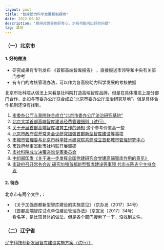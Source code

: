 ```yaml
---
layout: post
title: "智库助力科学发展机制探索"
date: 2022-06-02
description: "保持对世界的好奇心，才有可能问出好的问题"
tag: 其他
---       
```




###  （一）北京市

####  1. 好的做法  

* 研究成果有专刊发布 《首都高端智库报告》 ，直接报送市领导和中央有关部门参考    
* 有专门的考核管理办法，可以作为各高校助力科学发展的考核依据  

北京市社科院从做法上来看是社科院打造高端智库品牌，但是在具体推进上是分部门合作，比如与市委办公厅联合成立“北京市委办公厅法治研究基地”。但是具体合作机制还没有找到。

1. [市委办公厅与我院联合成立“北京市委办公厅法治研究基地”](http://www.bass.org.cn/xxzk/jdjs/202106/t20210628_6606.html)  
2. [北京大学首都高端智库建设经费管理细则（试行）](http://skb.pku.edu.cn/docs/20190115130724049806.pdf)  
3. [关于开展首都高端智库培育工作的通知](https://www.ccmu.edu.cn/ky_12910/97662.htm)    这个参考价值高一些
4. [北京市政府召开常务会议研究加强首都新型智库建设等事项](http://www.gov.cn/xinwen/2017-08/30/content_5221388.htm)      
5. [市城市管理委与北京市科学技术研究院共商成立首都城市管理研究中心](http://csglw.beijing.gov.cn/zwxx/zwdtxx/zwgzdt/202111/t20211124_2544392.html)  
6. [市政府参事室赴市社科联开展调研](http://www.beijing.gov.cn/ywdt/gzdt/202112/t20211213_2559864.html)  
7. [市社科院成立决策咨询专家委员会](http://www.beijing.gov.cn/ywdt/gzdt/202109/t20210930_2506058.html)    
8. [中组部印发《关于进一步发挥全国党建研究会党建高端智库作用的意见》](http://gjj.beijing.gov.cn/web/zwgk61/zxzt/1740375/1746806/index.html)  
9. [市政府召开常务会议 研究加强首都新型智库建设等事项 代市长陈吉宁主持会议](http://www.beijing.gov.cn/ywdt/hyxx/szf/201903/t20190304_1821990.html)  


####  2.  待办  

北京市有两个文件，：  
* 《关于加强首都新型智库建设的实施意见》（京办发〔2017〕34号） 
* 《首都高端智库试点单位建设管理办法》（京宣发〔2017〕34号）  
看名字，是比较具体的做法，但是各个部门搜索了一下，没找到文件。


###  （二）辽宁省  

[辽宁科技创新发展智库建设实施方案（试行）》](http://kjt.ln.gov.cn/tztg/gztz/202104/t20210415_4116601.html)


###